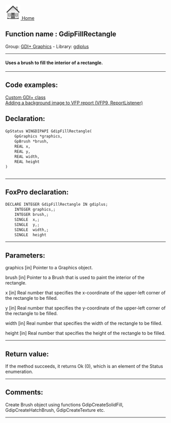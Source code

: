 [<img src="../../images/home.png"> Home ](https://github.com/VFPX/Win32API)  

## Function name : GdipFillRectangle
Group: [GDI+ Graphics](../../functions_group.md#GDIplus_Graphics)  -  Library: [gdiplus](../../../libraries.md#gdiplus)  
***  


#### Uses a brush to fill the interior of a rectangle.
***  


## Code examples:
[Custom GDI+ class](../../samples/sample_450.md)  
[Adding a background image to VFP report (VFP9, ReportListener)](../../samples/sample_562.md)  

## Declaration:
```foxpro  
GpStatus WINGDIPAPI GdipFillRectangle(
	GpGraphics *graphics,
	GpBrush *brush,
	REAL x,
	REAL y,
	REAL width,
	REAL height
)
  
```  
***  


## FoxPro declaration:
```foxpro  
DECLARE INTEGER GdipFillRectangle IN gdiplus;
	INTEGER graphics,;
	INTEGER brush,;
	SINGLE  x,;
	SINGLE  y,;
	SINGLE  width,;
	SINGLE  height  
```  
***  


## Parameters:
graphics
[in] Pointer to a Graphics object.

brush
[in] Pointer to a Brush that is used to paint the interior of the rectangle. 

x
[in] Real number that specifies the x-coordinate of the upper-left corner of the rectangle to be filled. 

y
[in] Real number that specifies the y-coordinate of the upper-left corner of the rectangle to be filled. 

width
[in] Real number that specifies the width of the rectangle to be filled. 

height
[in] Real number that specifies the height of the rectangle to be filled.   
***  


## Return value:
If the method succeeds, it returns Ok (0), which is an element of the Status enumeration.  
***  


## Comments:
Create Brush object using functions GdipCreateSolidFill, GdipCreateHatchBrush, GdipCreateTexture etc.  
  
***  

